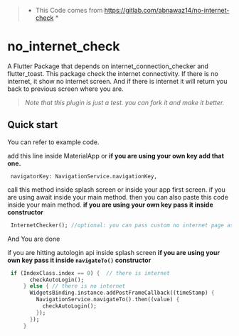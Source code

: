 
>* This Code comes from https://gitlab.com/abnawaz14/no-internet-check *

# no_internet_check


A Flutter Package that depends on internet_connection_checker and flutter_toast. This package check the internet connectivity. If there is no internet, it show no internet screen. And if there is internet it will return you back to previous screen where you are.

>*Note that this plugin is just a test. you can fork it and make it better.*

## Quick start

You can refer to example code.

add this line inside MaterialApp or <b> if you are using your own key add that one.</b>
```
 navigatorKey: NavigationService.navigationKey,
```
call this method inside splash screen or inside your app first screen. if you are using await inside your main method. then you can also paste this code inside your main method.
<b>if you are using your own key pass it inside constructor</b>
```dart
 InternetChecker(); //optional: you can pass custom no internet page as an argument
```

And You are done


if you are hitting autologin api inside splash screen
<b>if you are using your own key pass it inside ``navigateTo()`` constructor</b>
```dart
 if (IndexClass.index == 0) {  // there is internet
       checkAutoLogin();
     } else { // there is no internet
       WidgetsBinding.instance.addPostFrameCallback((timeStamp) {
         NavigationService.navigateTo().then((value) {
           checkAutoLogin(); 
         });
       });
     }
```

